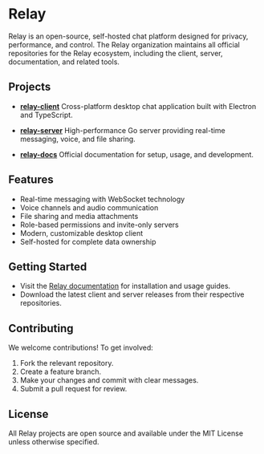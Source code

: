 # Relay

Relay is an open-source, self-hosted chat platform designed for privacy, performance, and control. The Relay organization maintains all official repositories for the Relay ecosystem, including the client, server, documentation, and related tools.

## Projects

-   **[relay-client](https://github.com/RelayCore/relay-client)**
    Cross-platform desktop chat application built with Electron and TypeScript.

-   **[relay-server](https://github.com/RelayCore/relay-server)**
    High-performance Go server providing real-time messaging, voice, and file sharing.

-   **[relay-docs](https://github.com/RelayCore/relay-docs)**
    Official documentation for setup, usage, and development.

## Features

-   Real-time messaging with WebSocket technology
-   Voice channels and audio communication
-   File sharing and media attachments
-   Role-based permissions and invite-only servers
-   Modern, customizable desktop client
-   Self-hosted for complete data ownership

## Getting Started

-   Visit the [Relay documentation](https://relaycore.github.io/relay-docs/) for installation and usage guides.
-   Download the latest client and server releases from their respective repositories.

## Contributing

We welcome contributions! To get involved:

1. Fork the relevant repository.
2. Create a feature branch.
3. Make your changes and commit with clear messages.
4. Submit a pull request for review.

## License

All Relay projects are open source and available under the MIT License unless otherwise specified.
